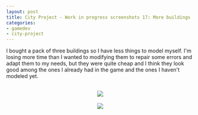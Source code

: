 ```yaml
---
layout: post
title: City Project - Work in progress screenshots 17: More buildings
categories:
- gamedev
- city-project
---
```


I bought a pack of three buildings so I have less things to model myself. I'm losing more time than I wanted to modifying them to repair some errors and adapt them to my needs, but they were quite cheap and I think they look good among the ones I already had in the game and the ones I haven't modeled yet. <br /><br /><div class="separator" style="clear: both; text-align: center;"><img border="0" src="http://4.bp.blogspot.com/-HxIE11dlCv4/Tm5C1iN9ZYI/AAAAAAAAAK4/5td8FMwb53Y/s1600/blog.binarynonsense.com_20110912_1.jpg" /></div><br /><div class="separator" style="clear: both; text-align: center;"><img border="0" src="http://2.bp.blogspot.com/-RTws7rTPFYM/Tm5C4yoWFDI/AAAAAAAAALA/0qOKAJbn1IE/s1600/blog.binarynonsense.com_20110912_2.jpg" /></div>